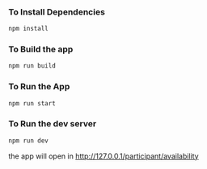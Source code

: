 ### To Install Dependencies

```bash
npm install
```

### To Build the app

```bash
npm run build
```

### To Run the App

```bash
npm run start

```

### To Run the dev server

```bash
npm run dev
```

the app will open in http://127.0.0.1/participant/availability
